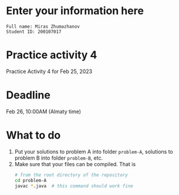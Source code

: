 # Enter your information here

```
Full name: Miras Zhumazhanov
Student ID: 200107017
```

# Practice activity 4

Practice Activity 4 for Feb 25, 2023

# Deadline

Feb 26, 10:00AM (Almaty time)

# What to do

1. Put your solutions to problem A into folder `problem-A`, solutions to problem B into folder `problem-B`, etc.
2. Make sure that your files can be compiled. That is
   ```bash
   # from the root directory of the repository
   cd problem-A
   javac *.java  # this command should work fine
   ```
